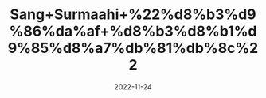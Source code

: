 ---
title: 'Sang+Surmaahi+%22%d8%b3%d9%86%da%af+%d8%b3%d8%b1%d9%85%d8%a7%db%81%db%8c%22'
date: '2022-11-24' 
metatag: '' 
inventory: '0' 
draft: false 
# meta description 
shortDescripton: 'Fish+Stone+%22It+help+evacuate+the+renal+and+bladder+calculi+through+urine+by+breaking+into+small+particles+and+helps+relieve+discomfort.'
description: 'Stone+%d8%af%da%be%d8%a7%d8%aa'
longdescription: ''
tags: ''
brand: ''
subCategory: ''
unit: '10 gm-Pk'
sellCount: '0'
featured: False
# product Price
price: '80.0'
# Product Short Description
shortDescription: 'Fish+Stone+%22It+help+evacuate+the+renal+and+bladder+calculi+through+urine+by+breaking+into+small+particles+and+helps+relieve+discomfort.'
productID: '90EDD526-EE23-ED11-9968-005056B3A416'
type: 'products'
category: 'Stone+%d8%af%da%be%d8%a7%d8%aa' 
thumnailproduct: 'https://eraconnect.blob.core.windows.net/product-images/aminsaddiquidawakhana/90EDD526-EE23-ED11-9968-005056B3A416.webp' 
images:
  - image: 'https://eraconnect.blob.core.windows.net/product-images/aminsaddiquidawakhana/90EDD526-EE23-ED11-9968-005056B3A416.webp'  
Variants:
---